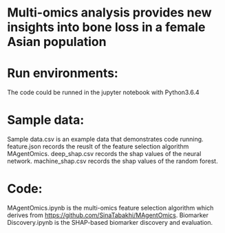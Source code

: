 # Multi-omics analysis provides new insights into bone loss in a female Asian population

# Run environments:
The code could be runned in the jupyter notebook with Python3.6.4

# Sample data: 
Sample data.csv is an example data that demonstrates code running.
feature.json records the reuslt of the feature selection algorithm MAgentOmics.
deep_shap.csv records the shap values of the neural network.
machine_shap.csv records the shap values of the random forest.

# Code:
MAgentOmics.ipynb is the multi-omics feature selection algorithm which derives from https://github.com/SinaTabakhi/MAgentOmics.
Biomarker Discovery.ipynb is the SHAP-based biomarker discovery and evaluation.
